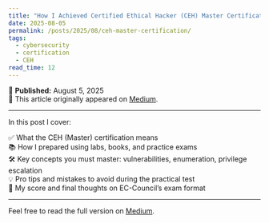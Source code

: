 ```yaml
---
title: "How I Achieved Certified Ethical Hacker (CEH) Master Certification"
date: 2025-08-05
permalink: /posts/2025/08/ceh-master-certification/
tags:
  - cybersecurity
  - certification
  - CEH
read_time: 12
---
```


📅 **Published:** August 5, 2025  
🔗 This article originally appeared on [Medium](https://medium.com/@mazharulislamtusar/how-i-achieved-certified-ethical-hacker-ceh-master-certification-4141671920c8).

---

In this post I cover:

✅ What the CEH (Master) certification means  
📚 How I prepared using labs, books, and practice exams  
🛠️ Key concepts you must master: vulnerabilities, enumeration, privilege escalation  
💡 Pro tips and mistakes to avoid during the practical test  
🎯 My score and final thoughts on EC-Council’s exam format

---

Feel free to read the full version on [Medium](https://medium.com/@mazharulislamtusar/how-i-achieved-certified-ethical-hacker-ceh-master-certification-4141671920c8).

